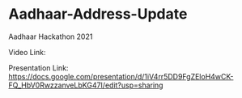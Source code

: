 # Aadhaar-Address-Update
Aadhaar Hackathon 2021

Video Link:

Presentation Link: https://docs.google.com/presentation/d/1iV4rr5DD9FgZEloH4wCK-FQ_HbV0RwzzanveLbKG47I/edit?usp=sharing

